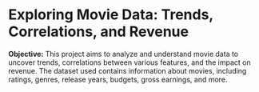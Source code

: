 #  Exploring Movie Data: Trends, Correlations, and Revenue
<b>Objective:</b>
This project aims to analyze and understand movie data to uncover trends, correlations between various features, and the impact on revenue. The dataset used contains information about movies, including ratings, genres, release years, budgets, gross earnings, and more.
